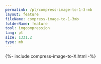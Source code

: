 ```yaml
---
permalink: /pl/compress-image-to-1-3-mb
layout: feature
fileName: compress-image-to-1-3mb
folderName: feature
tool: imgcompression
lang: pl
size: 1331.2
type: mb
---
```


{%- include compress-image-to-X.html -%}
